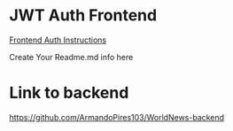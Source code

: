 # JWT Auth Frontend

[Frontend Auth Instructions](./instructions.md)

Create Your Readme.md info here
# Link to backend
https://github.com/ArmandoPires103/WorldNews-backend